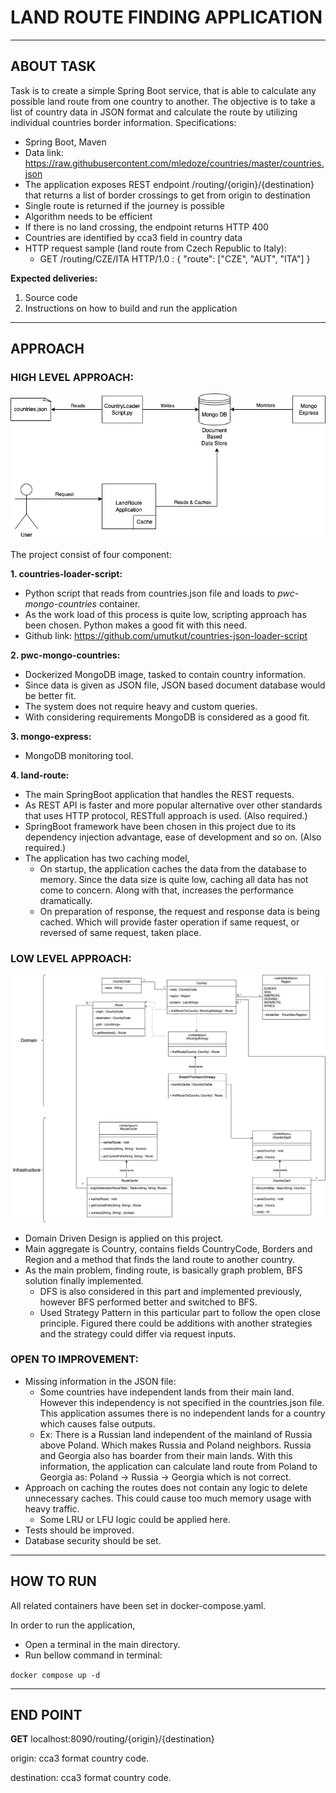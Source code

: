 # LAND ROUTE FINDING APPLICATION

___

## ABOUT TASK

Task is to create a simple Spring Boot service, that is able to calculate any possible land route from one country to
another. The objective is to take a list of country data in JSON format and calculate the route by utilizing individual
countries border information. Specifications:

- Spring Boot, Maven
- Data link: https://raw.githubusercontent.com/mledoze/countries/master/countries.json
- The application exposes REST endpoint /routing/{origin}/{destination} that returns a list of border crossings to get
  from origin to destination
- Single route is returned if the journey is possible
- Algorithm needs to be efficient
- If there is no land crossing, the endpoint returns HTTP 400
- Countries are identified by cca3 field in country data
- HTTP request sample (land route from Czech Republic to Italy):
    - GET /routing/CZE/ITA HTTP/1.0 :
      {
      "route": ["CZE", "AUT", "ITA"] }

**Expected deliveries:**

1. Source code
2. Instructions on how to build and run the application
___
## APPROACH

### HIGH LEVEL APPROACH:

![](high-level-design.png)

The project consist of four component:

**1. countries-loader-script:**

- Python script that reads from countries.json file and loads to *pwc-mongo-countries* container.
- As the work load of this process is quite low, scripting approach has been chosen. Python makes a good fit with this
  need.
- Github link: https://github.com/umutkut/countries-json-loader-script

**2. pwc-mongo-countries:**

- Dockerized MongoDB image, tasked to contain country information.
- Since data is given as JSON file, JSON based document database would be better fit.
- The system does not require heavy and custom queries.
- With considering requirements MongoDB is considered as a good fit.

**3. mongo-express:**

- MongoDB monitoring tool.

**4. land-route:**

- The main SpringBoot application that handles the REST requests.
- As REST API is faster and more popular alternative over other standards that uses HTTP protocol, RESTfull approach is
  used. (Also required.)
- SpringBoot framework have been chosen in this project due to its dependency injection advantage, ease of development
  and so on. (Also required.)
- The application has two caching model,
    - On startup, the application caches the data from the database to memory. Since the data size is quite low, caching
      all data has not come to concern. Along with that, increases the performance dramatically.
    - On preparation of response, the request and response data is being cached. Which will provide faster operation if
      same request, or reversed of same request, taken place.

### LOW LEVEL APPROACH:
![](low-level-design.png)
- Domain Driven Design is applied on this project.
- Main aggregate is Country, contains fields CountryCode, Borders and Region and a method that finds the land route to
  another country.
- As the main problem, finding route, is basically graph problem, BFS solution finally implemented.
    - DFS is also considered in this part and implemented previously, however BFS performed better and switched to BFS.
    - Used Strategy Pattern in this particular part to follow the open close principle. Figured there could be additions
      with another strategies and the strategy could differ via request inputs.

### OPEN TO IMPROVEMENT:
- Missing information in the JSON file:
  - Some countries have independent lands from their main land. However this independency is not specified in the countries.json file. This application assumes there is no independent lands for a country which causes false outputs.
  - Ex: There is a Russian land independent of the mainland of Russia above Poland. Which makes Russia and Poland neighbors. Russia and Georgia also has boarder from their main lands. With this information, the application can calculate land route from Poland to Georgia as: Poland -> Russia -> Georgia which is not correct.
- Approach on caching the routes does not contain any logic to delete unnecessary caches. This could cause too much memory usage with heavy traffic. 
  - Some LRU or LFU logic could be applied here. 
- Tests should be improved.
- Database security should be set.
___
## HOW TO RUN

All related containers have been set in docker-compose.yaml.

In order to run the application,
- Open a terminal in the main directory.
- Run bellow command in terminal:

`docker compose up -d`
___
## END POINT

**GET** localhost:8090/routing/{origin}/{destination}

origin: cca3 format country code.

destination: cca3 format country code.
